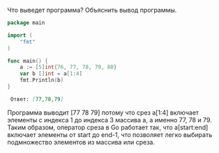 Что выведет программа? Объяснить вывод программы.

```go
package main

import (
    "fmt"
)

func main() {
    a := [5]int{76, 77, 78, 79, 80}
    var b []int = a[1:4]
    fmt.Println(b)
}
```

```md
 Ответ: [77,78,79]
```


 Программа выводит [77 78 79] потому что срез a[1:4] включает элементы с индекса 1 до индекса 3 массива a,
а именно 77, 78 и 79.
 Таким образом, оператор среза в Go работает так, что a[start:end] включает элементы от start до end-1,
что позволяет легко выбирать подмножество элементов из массива или среза.

